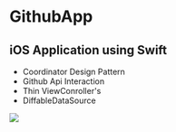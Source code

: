 # GithubApp

## iOS Application using Swift ##
- Coordinator Design Pattern 
- Github Api Interaction
- Thin ViewConroller's
- DiffableDataSource



![](github.gif)
